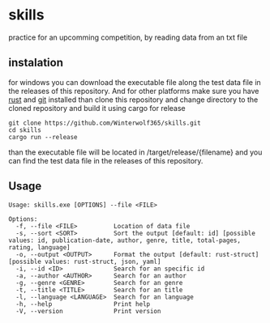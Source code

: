 # skills
practice for an upcomming competition, by reading data from an txt file

## instalation
for windows you can download the executable file along the test data file in the releases of this repository.
And for other platforms make sure you have [rust](https://rustup.rs/) and [git](https://git-scm.com/downloads/) installed
than clone this repository and change directory to the cloned repository and build it using cargo for release
```
git clone https://github.com/Winterwolf365/skills.git
cd skills
cargo run --release
```
than the executable file will be located in /target/release/{filename} and you can find the test data file in the releases of this repository.

## Usage
```
Usage: skills.exe [OPTIONS] --file <FILE>

Options:
  -f, --file <FILE>          Location of data file
  -s, --sort <SORT>          Sort the output [default: id] [possible values: id, publication-date, author, genre, title, total-pages, rating, language]
  -o, --output <OUTPUT>      Format the output [default: rust-struct] [possible values: rust-struct, json, yaml]
  -i, --id <ID>              Search for an specific id
  -a, --author <AUTHOR>      Search for an author
  -g, --genre <GENRE>        Search for an genre
  -t, --title <TITLE>        Search for an title
  -l, --language <LANGUAGE>  Search for an language
  -h, --help                 Print help
  -V, --version              Print version
```
